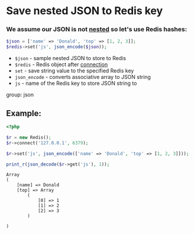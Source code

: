 # Save nested JSON to Redis key

### We assume our JSON is not [nested](/) so let's use Redis hashes:

```php
$json = ['name' => 'Donald', 'top' => [1, 2, 3]];
$redis->set('js', json_encode($json));

```

- `$json` - sample nested JSON to store to Redis
- `$redis` - Redis object after [connection](/php-redis/how-to-connect-to-redis)
- `set` - save string value to the specified Redis key
- `json_encode` - converts associative array to JSON string
- `js` - name of the Redis key to store JSON string to

group: json

## Example: 
```php
<?php

$r = new Redis(); 
$r->connect('127.0.0.1', 6379);

$r->set('js', json_encode(['name' => 'Donald', 'top' => [1, 2, 3]]));

print_r(json_decode($r->get('js'), 1));
```
```
Array
(
    [name] => Donald
    [top] => Array
        (
            [0] => 1
            [1] => 2
            [2] => 3
        )

)

```

